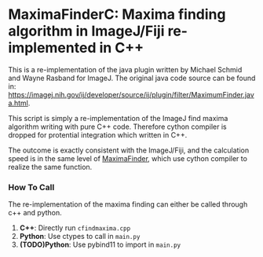 # MaximaFinderC: Maxima finding algorithm in ImageJ/Fiji re-implemented in C++

This is a re-implementation of the java plugin written by Michael Schmid and Wayne Rasband for ImageJ. The original java code source can be found in: https://imagej.nih.gov/ij/developer/source/ij/plugin/filter/MaximumFinder.java.html.

This script is simply a re-implementation of the ImageJ find maxima algorithm writing with pure C++ code. Therefore cython compiler is dropped for protential integration which written in C++.

The outcome is exactly consistent with the ImageJ/Fiji, and the calculation speed is in the same level of [
MaximaFinder](https://github.com/dwaithe/MaximaFinder), which use cython compiler to realize the same function.



### How To Call

The re-implementation of the maxima finding can either be called through c++ and python.

1. **C++**: Directly run `cfindmaxima.cpp`
2. **Python**: Use ctypes to call in `main.py`
3. **(TODO)Python**: Use pybind11 to import in `main.py`